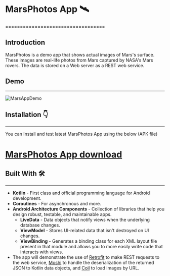 # MarsPhotos App 🛰️
==================================

Introduction
------------

MarsPhotos is a demo app that shows actual images of Mars's surface. These images are
real-life photos from Mars captured by NASA's Mars rovers. The data is stored on a Web server
as a REST web service.

## Demo
-------

![MarsAppDemo](https://user-images.githubusercontent.com/33487695/172688513-b418f9b8-02a2-4e05-b3ed-9ed19c09a71b.gif)

## Installation 👇
------------------

You can Install and test latest MarsPhotos App using the below (APK file)

# [MarsPhotos App download](https://drive.google.com/file/d/15jSIioOgCszWByBoh4UMJzM3iNzwWPKS/view?usp=sharing)

## Built With 🛠
----------------

 - **Kotlin** - First class and official programming language for Android development.
 - **Coroutines** - For asynchronous and more.
 - **Android Architecture Components** - Collection of libraries that help you design robust, testable, and maintainable apps.
    - **LiveData** - Data objects that notify views when the underlying database changes.
    - **ViewModel** - Stores UI-related data that isn't destroyed on UI changes.
    - **ViewBinding** - Generates a binding class for each XML layout file present in that module and allows you to more easily write code that interacts with views.
 - The app will demonstrate the use of [Retrofit](https://square.github.io/retrofit/) to make REST requests to the web service, [Moshi](https://github.com/square/moshi) to
handle the deserialization of the returned JSON to Kotlin data objects, and [Coil](https://coil-kt.github.io/coil/) to load images by URL.
